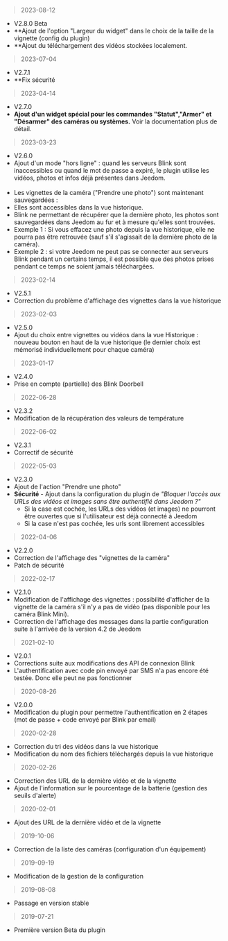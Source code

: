 > 2023-08-12
  + V2.8.0 Beta
  + **Ajout de l'option "Largeur du widget" dans le choix de la taille de la vignette (config du plugin)
  + **Ajout du téléchargement des vidéos stockées localement.

> 2023-07-04
  + V2.7.1
  + **Fix sécurité

> 2023-04-14
  + V2.7.0
  + **Ajout d'un widget spécial pour les commandes "Statut","Armer" et "Désarmer" des caméras ou systèmes.** Voir la documentation plus de détail.

> 2023-03-23
  + V2.6.0
  + Ajout d'un mode "hors ligne" : quand les serveurs Blink sont inaccessibles ou quand le mot de passe a expiré, le plugin utilise les vidéos, photos et infos déjà présentes dans Jeedom.
  <br><br>
  + Les vignettes de la caméra ("Prendre une photo") sont maintenant sauvegardées :
  + Elles sont accessibles dans la vue historique.
  + Blink ne permettant de récupérer que la dernière photo, les photos sont sauvegardées dans Jeedom au fur et à mesure qu'elles sont trouvées.
  + Exemple 1 : Si vous effacez une photo depuis la vue historique, elle ne pourra pas être retrouvée (sauf s'il s'agissait de la dernière photo de la caméra).
  + Exemple 2 : si votre Jeedom ne peut pas se connecter aux serveurs Blink pendant un certains temps, il est possible que des photos prises pendant ce temps ne soient jamais téléchargées.
  

> 2023-02-14
  + V2.5.1
  + Correction du problème d'affichage des vignettes dans la vue historique

> 2023-02-03
  + V2.5.0
  + Ajout du choix entre vignettes ou vidéos dans la vue Historique : nouveau bouton en haut de la vue historique (le dernier choix est mémorisé individuellement pour chaque caméra)

> 2023-01-17
  + V2.4.0
  + Prise en compte (partielle) des Blink Doorbell

> 2022-06-28
  + V2.3.2
  + Modification de la récupération des valeurs de température

> 2022-06-02
  + V2.3.1
  + Correctif de sécurité
  
> 2022-05-03
  + V2.3.0
  + Ajout de l'action "Prendre une photo"
  + **Sécurité** - Ajout dans la configuration du plugin de _"Bloquer l'accès aux URLs des vidéos et images sans être authentifié dans Jeedom ?"_
    - Si la case est cochée, les URLs des vidéos (et images) ne pourront être ouvertes que si l'utilisateur est déjà connecté à Jeedom
    - Si la case n'est pas cochée, les urls sont librement accessibles


> 2022-04-06
  + V2.2.0
  + Correction de l'affichage des "vignettes de la caméra"
  + Patch de sécurité

> 2022-02-17
  + V2.1.0
  + Modification de l'affichage des vignettes : possibilité d'afficher de la vignette de la caméra s'il n'y a pas de vidéo (pas disponible pour les caméra Blink Mini).
  + Correction de l'affichage des messages dans la partie configuration suite à l'arrivée de la version 4.2 de Jeedom

> 2021-02-10
  + V2.0.1
  + Corrections suite aux modifications des API de connexion Blink
  + L'authentification avec code pin envoyé par SMS n'a pas encore été testée. Donc elle peut ne pas fonctionner

> 2020-08-26
  + V2.0.0
  + Modification du plugin pour permettre l'authentification en 2 étapes (mot de passe + code envoyé par Blink par email)

> 2020-02-28
  + Correction du tri des vidéos dans la vue historique
  + Modification du nom des fichiers téléchargés depuis la vue historique

> 2020-02-26
  + Correction des URL de la dernière vidéo et de la vignette
  + Ajout de l'information sur le pourcentage de la batterie (gestion des seuils d'alerte)

> 2020-02-01 
  + Ajout des URL de la dernière vidéo et de la vignette

> 2019-10-06
  + Correction de la liste des caméras (configuration d'un équipement)

> 2019-09-19
  + Modification de la gestion de la configuration

> 2019-08-08
  + Passage en version stable

> 2019-07-21
  + Première version Beta du plugin
